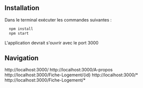 ## Installation

Dans le terminal exécuter les commandes suivantes :

```bash
  npm install
  npm start
```
 L'application devrait s'ouvrir avec le port 3000   
 
## Navigation 
http://localhost:3000/
http://localhost:3000/A-propos
http://localhost:3000/Fiche-Logement/{id}
http://localhost:3000/*
http://localhost:3000/Fiche-Logement/*
